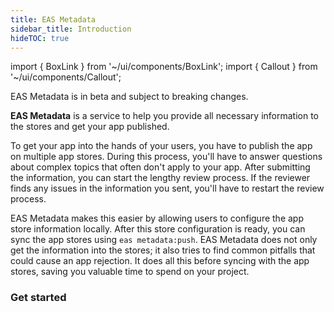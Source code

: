```yaml
---
title: EAS Metadata
sidebar_title: Introduction
hideTOC: true
---
```


import { BoxLink } from '~/ui/components/BoxLink';
import { Callout } from '~/ui/components/Callout';

<Callout type="warning">
  EAS Metadata is in beta and subject to breaking changes.
</Callout>
<br />

**EAS Metadata** is a service to help you provide all necessary information to the stores and get your app published.

To get your app into the hands of your users, you have to publish the app on multiple app stores. During this process, you'll have to answer questions about complex topics that often don't apply to your app. After submitting the information, you can start the lengthy review process. If the reviewer finds any issues in the information you sent, you'll have to restart the review process.

EAS Metadata makes this easier by allowing users to configure the app store information locally. After this store configuration is ready, you can sync the app stores using `eas metadata:push`. EAS Metadata does not only get the information into the stores; it also tries to find common pitfalls that could cause an app rejection. It does all this before syncing with the app stores, saving you valuable time to spend on your project.

### Get started

<BoxLink title="Getting started" href="/eas/metadata/getting-started" description="Add EAS Metadata to a new project, or generate the store config from an existing app." />

<BoxLink title="Customize the store config" href="/eas/metadata/config" description="Customize the store config to adapt EAS Metadata to your preferred workflow." />

<BoxLink title="Store config schema" href="/eas/metadata/schema" description="Explore all configurable options EAS Metadata has to offer." />
